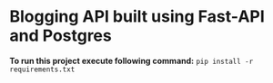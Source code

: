 # Blogging API built using Fast-API and Postgres

**To run this project execute following command:**
`pip install -r requirements.txt`

